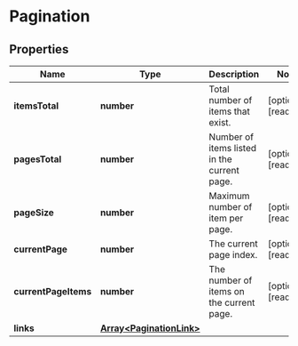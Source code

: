 
# Pagination

## Properties

Name | Type | Description | Notes
------------ | ------------- | ------------- | -------------
**itemsTotal** | **number** | Total number of items that exist. |  [optional] [readonly]
**pagesTotal** | **number** | Number of items listed in the current page. |  [optional] [readonly]
**pageSize** | **number** | Maximum number of item per page. |  [optional] [readonly]
**currentPage** | **number** | The current page index. |  [optional] [readonly]
**currentPageItems** | **number** | The number of items on the current page. |  [optional] [readonly]
**links** | [**Array&lt;PaginationLink&gt;**](PaginationLink.md) |  | 



